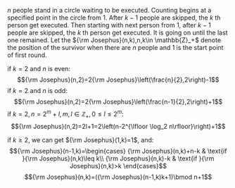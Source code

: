 $n$ people stand in a circle waiting to be executed. Counting begins at a specified point in the circle from $1$. After $k−1$ people are skipped, the $k$ th person get executed. Then starting with next person from $1$, after $k−1$ people are skipped, the $k$ th person get executed. It is going on until the last one remained. Let the ${\rm Josephus}(n,k),n,k\in \mathbb{Z}_+$ denote the position of the survivor when there are $n$ people and $1$ is the start point of first round.<br>

if $k=2$ and $n$ is even:<br>
$${\rm Josephus}(n,2)=2{\rm Josephus}\left(\frac{n}{2},2\right)-1$$
if $k=2$ and $n$ is odd:<br>
$${\rm Josephus}(n,2)=2{\rm Josephus}\left(\frac{n-1}{2},2\right)+1$$
if $k=2,n=2^m+l,m,l\in \mathbb{Z}_+,0\leq l\leq 2^m$:<br>
$${\rm Josephus}(n,2)=2l+1=2\left(n-2^{\lfloor \log_2 n\rfloor}\right)+1$$

if $k\geq 2$, we can get ${\rm Josephus}(1,k)=1$, and:<br>
$${\rm Josephus}(n-1,k)=\begin{cases}
{\rm Josephus}(n,k)+n-k & \text{if }{\rm Josephus}(n,k)\leq k\\
{\rm Josephus}(n,k)-k & \text{if }{\rm Josephus}(n,k)>k \end{cases}$$
$${\rm Josephus}(n,k)=({\rm Josephus}(n-1,k)k+1)\bmod n+1$$

